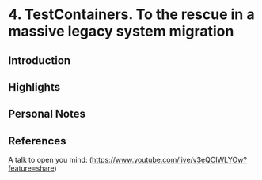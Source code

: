 # 4. TestContainers. To the rescue in a massive legacy system migration

## Introduction


## Highlights


## Personal Notes


## References

A talk to open you mind: (https://www.youtube.com/live/v3eQCIWLYOw?feature=share)